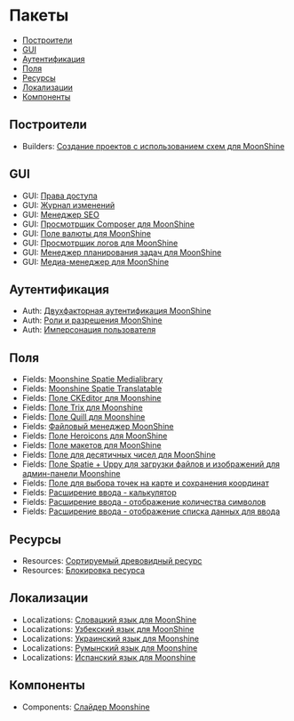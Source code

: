 # Пакеты

  - [Построители](#builders)
  - [GUI](#gui)
  - [Аутентификация](#auth)
  - [Поля](#fields)
  - [Ресурсы](#resources)
  - [Локализации](#localizations)
  - [Компоненты](#components)

<a name="builders"></a>
## Построители

- Builders: [Создание проектов с использованием схем для MoonShine](https://github.com/dev-lnk/moonshine-builder.git)

<a name="gui"></a>
## GUI

- GUI: [Права доступа](https://github.com/moonshine-software/permissions)
- GUI: [Журнал изменений](https://github.com/moonshine-software/changelog)
- GUI: [Менеджер SEO](https://github.com/lee-to/laravel-seo-by-url)
- GUI: [Просмотрщик Composer для MoonShine](https://github.com/yurizoom/moonshine-composer-viewer)
- GUI: [Поле валюты для MoonShine](https://github.com/yurizoom/moonshine-currency)
- GUI: [Просмотрщик логов для MoonShine](https://github.com/yurizoom/moonshine-log-viewer)
- GUI: [Менеджер планирования задач для MoonShine](https://github.com/yurizoom/moonshine-scheduling)
- GUI: [Медиа-менеджер для MoonShine](https://github.com/yurizoom/moonshine-media-manager)

<a name="auth"></a>
## Аутентификация

- Auth: [Двухфакторная аутентификация MoonShine](https://github.com/moonshine-software/two-factor)
- Auth: [Роли и разрешения MoonShine](https://github.com/SWEET1S/moonshine-roles-permissions)
- Auth: [Имперсонация пользователя](https://github.com/Jampire/moonshine-impersonate)

<a name="fields"></a>
## Поля

- Fields: [Moonshine Spatie Medialibrary](https://github.com/visual-ideas/moonshine-spatie-medialibrary)
- Fields: [Moonshine Spatie Translatable](https://github.com/visual-ideas/moonshine-spatie-translatable)
- Fields: [Поле CKEditor для Moonshine](https://github.com/moonshine-software/ckeditor)
- Fields: [Поле Trix для Moonshine](https://github.com/moonshine-software/trix)
- Fields: [Поле Quill для Moonshine](https://github.com/moonshine-software/quill)
- Fields: [Файловый менеджер MoonShine](https://github.com/SWEET1S/moonshine-filemanager)
- Fields: [Поле Heroicons для MoonShine](https://github.com/dragomano/moonshine-heroicons-field)
- Fields: [Поле макетов для MoonShine](https://github.com/moonshine-software/layouts-field)
- Fields: [Поле для десятичных чисел для MoonShine](https://github.com/forest-lynx/moonshine-decimal-field)
- Fields: [Поле Spatie + Uppy для загрузки файлов и изображений для админ-панели Moonshine](https://github.com/falur/moonshine-file)
- Fields: [Поле для выбора точек на карте и сохранения координат](https://github.com/falur/moonshine-coordinates)
- Fields: [Расширение ввода - калькулятор](https://github.com/forest-lynx/moonshine-input-extension-calculator)
- Fields: [Расширение ввода - отображение количества символов](https://github.com/lee-to/moonshine-input-extension-char-count)
- Fields: [Расширение ввода - отображение списка данных для ввода](https://github.com/khlystou/moonshine-input-datalist)

<a name="resources"></a>
## Ресурсы

- Resources: [Сортируемый древовидный ресурс](https://github.com/lee-to/moonshine-tree-resource)
- Resources: [Блокировка ресурса](https://github.com/forest-lynx/moonshine-resource-lock)

<a name="localizations"></a>
## Локализации

- Localizations: [Словацкий язык для MoonShine](https://github.com/evan70/MoonShine-Language-Slovak)
- Localizations: [Узбекский язык для MoonShine](https://github.com/akbarali1/MoonShine-Language-Uzbek)
- Localizations: [Украинский язык для Moonshine](https://github.com/JekaSylar/MoonShine-Language-Ukrainian)
- Localizations: [Румынский язык для Moonshine](https://github.com/SWEET1S/MoonShine-Language-Romanian)
- Localizations: [Испанский язык для Moonshine](https://github.com/stivenm0/MoonShine-Language-Spanish)

<a name="components"></a>
## Компоненты

- Components: [Слайдер Moonshine](https://github.com/sliva-name/moonshine-carousel)

